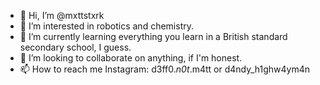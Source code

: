 - 👋 Hi, I’m @mxttstxrk
- 👀 I’m interested in robotics and chemistry.
- 🌱 I’m currently learning everything you learn in a British standard secondary school, I guess.
- 💞️ I’m looking to collaborate on anything, if I'm honest. 
- 📫 How to reach me Instagram: d3ff0._n0t_.m4tt or d4ndy_h1ghw4ym4n

<!---
mxttstxrk/mxttstxrk is a ✨ special ✨ repository because its `README.md` (this file) appears on your GitHub profile.
You can click the Preview link to take a look at your changes.
--->
